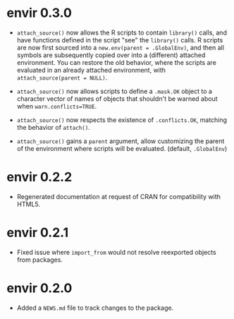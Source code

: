 # envir 0.3.0

- `attach_source()` now allows the R scripts to contain `library()` calls, and have 
  functions defined in the script "see" the `library()` calls. R scripts are now
  first sourced into a `new.env(parent = .GlobalEnv)`, and then all symbols are 
  subsequently copied over into a (different) attached environment. You can restore 
  the old behavior, where the scripts are evaluated in an already attached environment,
  with `attach_source(parent = NULL)`.
  
* `attach_source()` now allows scripts to define a `.mask.OK` object to a character 
  vector of names of objects that shouldn't be warned about when `warn.conflicts=TRUE`.
  
* `attach_source()` now respects the existence of `.conflicts.OK`, matching the
  behavior of `attach()`.

* `attach_source()` gains a `parent` argument, allow customizing the parent of 
  the environment where scripts will be evaluated. (default, `.GlobalEnv`)


# envir 0.2.2

* Regenerated documentation at request of CRAN for compatibility with HTML5.

# envir 0.2.1

* Fixed issue where `import_from` would not resolve reexported objects from packages. 

# envir 0.2.0

* Added a `NEWS.md` file to track changes to the package.
